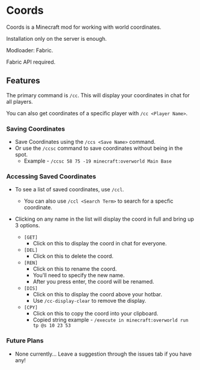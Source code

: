 # Coords

Coords is a Minecraft mod for working with world coordinates.

Installation only on the server is enough.

Modloader: Fabric.

Fabric API required.

## Features

The primary command is `/cc`. This will display your coordinates in chat for all players.

You can also get coordinates of a specific player with `/cc <Player Name>`.

### Saving Coordinates

- Save Coordinates using the `/ccs <Save Name>` command.
- Or use the `/ccsc` command to save coordinates without being in the spot.
    - Example - `/ccsc 58 75 -19 minecraft:overworld Main Base`

### Accessing Saved Coordinates

- To see a list of saved coordinates, use `/ccl`.
    - You can also use `/ccl <Search Term>` to search for a specfic coordinate.

- Clicking on any name in the list will display the coord in full and bring up 3 options.
    - `[GET]`
        - Click on this to display the coord in chat for everyone.
    - `[DEL]`
        - Click on this to delete the coord.
    - `[REN]`
        - Click on this to rename the coord.
        - You'll need to specify the new name.
        - After you press enter, the coord will be renamed.
    - `[DIS]`
        - Click on this to display the coord above your hotbar.
        - Use `/cc-display-clear` to remove the display.
    - `[CPY]`
        - Click on this to copy the coord into your clipboard.
        - Copied string example - `/execute in minecraft:overworld run tp @s 10 23 53`

### Future Plans

- None currently... Leave a suggestion through the issues tab if you have any!
